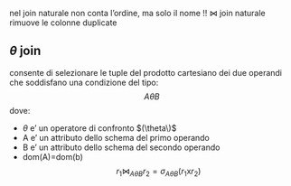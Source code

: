 nel join naturale non conta l’ordine, ma solo il nome !!
$\bowtie$
join naturale rimuove le colonne duplicate
## $\theta$ join
consente di selezionare le tuple del prodotto cartesiano dei due operandi che soddisfano una condizione del tipo: 
$$ A\theta B$$
dove:
- $\theta$ e’ un operatore di confronto $(\theta\)$
- A e’ un attributo dello schema del primo operando
- B e’ un attributo dello schema del secondo operando
- dom(A)=dom(b)
$$r_{1}\bowtie_{A\theta B}r_{2}= \sigma_{A\theta B}(r_{1} \text{x}r_{2})$$